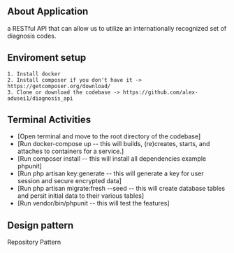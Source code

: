## About Application

a RESTful API that can allow us to utilize an internationally recognized set of diagnosis codes.

## Enviroment setup

    1. Install docker
    2. Install composer if you don't have it -> https://getcomposer.org/download/
    3. Clone or download the codebase -> https://github.com/alex-adusei1/diagnosis_api

## Terminal Activities

-   [Open terminal and move to the root directory of the codebase]
-   [Run docker-compose up -- this will builds, (re)creates, starts, and attaches to containers for a service.]
-   [Run composer install -- this will install all dependencies example phpunit]
-   [Run php artisan key:generate -- this will generate a key for user session and secure encrypted data]
-   [Run php artisan migrate:fresh --seed -- this will create database tables and persit initial data to their various tables]
-   [Run vendor/bin/phpunit -- this will test the features]

## Design pattern

Repository Pattern
